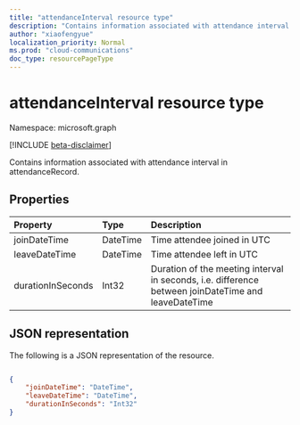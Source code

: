```yaml
---
title: "attendanceInterval resource type"
description: "Contains information associated with attendance interval in attendanceRecord."
author: "xiaofengyue"
localization_priority: Normal
ms.prod: "cloud-communications"
doc_type: resourcePageType
---
```


# attendanceInterval resource type

Namespace: microsoft.graph

[!INCLUDE [beta-disclaimer](../../includes/beta-disclaimer.md)]

Contains information associated with attendance interval in attendanceRecord.

## Properties

| Property            | Type    | Description|
|:--------------------|:--------|:-----------|
| joinDateTime | DateTime | Time attendee joined in UTC |
| leaveDateTime | DateTime | Time attendee left in UTC |
| durationInSeconds | Int32 | Duration of the meeting interval in seconds, i.e. difference between joinDateTime and leaveDateTime |

## JSON representation

The following is a JSON representation of the resource.

<!-- {
  "blockType": "resource",
  "optionalProperties": [

  ],
  "@odata.type": "microsoft.graph.attendanceInterval"
}-->

```json

{
    "joinDateTime": "DateTime",
    "leaveDateTime": "DateTime",
    "durationInSeconds": "Int32"
}
    
```

